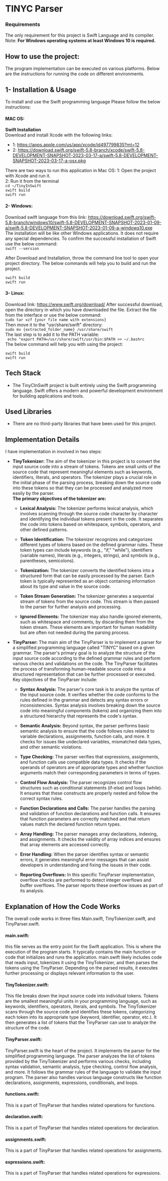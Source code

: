 # TINYC Parser

### Requirements
The only requirement for this project is Swift Language and its compiler. <br>
Note: **For Windows operating systems at least Windows 10 is required.**

## How to use the project:
The program implementation can be executed on various platforms. Below are the instructions for running the code on different environments.

## 1- Installation & Usage

To install and use the Swift programming language Please follow the below instructions:
#### MAC OS:
**Swift Installation**<br>
Download and install Xcode with the following links: 
- 1: https://apps.apple.com/us/app/xcode/id497799835?mt=12
- 2: https://download.swift.org/swift-5.8-branch/xcode/swift-5.8-DEVELOPMENT-SNAPSHOT-2023-03-17-a/swift-5.8-DEVELOPMENT-SNAPSHOT-2023-03-17-a-osx.pkg

There are two ways to run this application in Mac OS:
1: Open the project with Xcode and run it.<br>
2: Run it from the terminal<br>
    `cd ~/TinyInSwift`<br>
    `swift build`<br>
    `swift run`<br>

#### 2- Windows:
Download swift language from this link:
https://download.swift.org/swift-5.8-branch/windows10/swift-5.8-DEVELOPMENT-SNAPSHOT-2023-01-09-a/swift-5.8-DEVELOPMENT-SNAPSHOT-2023-01-09-a-windows10.exe <br>
The installation will be like other Windows applications. It does not require any special dependencies.
To confirm the successful installation of Swift use the below command: <br>
`swift --version`

After Download and Installation, throw the command line tool to open your project directory.
The below commands will help you to build and run the project.<br>

`swift build`<br>
`swift run`<br>

#### 3- Linux:

Download link: https://www.swift.org/download/
After successful download, open the directory in which you have downloaded the file. Extract the file from the interface or use the below command:<br>
` sudo tar xzf {your file name with extensions} `<br>
Then move it to the "usr/share/swift" directory:<br>
`sudo mv {extracted_folder_name} /usr/share/swift`<br>
The last step is to add it to the PATH variable:<br>
` echo "export PATH=/usr/share/swift/usr/bin:$PATH >> ~/.bashrc` <br>
The below command will help you with using the project:<br>

`swift build`<br>
`swift run`

## Tech Stack
- The TinyCInSwift project is built entirely using the Swift programming language. Swift offers a modern and powerful development environment for building applications and tools.
## Used Libraries
- There are no third-party libraries that have been used for this project.
## Implementation Details
I have implementation in involved in two steps:
- **TinyTokenizer:** The aim of the tokenizer in this project is to convert the input source code into a stream of tokens. Tokens are small units of the source code that represent meaningful elements such as keywords, identifiers, literals, and operators. The tokenizer plays a crucial role in the initial phase of the parsing process, breaking down the source code into these tokens so that they can be processed and analyzed more easily by the parser.<br>
**The primary objectives of the tokenizer are:**

    - **Lexical Analysis:** The tokenizer performs lexical analysis, which involves scanning through the source code character by character and identifying the individual tokens present in the code. It separates the code into tokens based on whitespace, symbols, operators, and other defined patterns.

    - **Token Identification:** The tokenizer recognizes and categorizes different types of tokens based on the defined grammar rules. These token types can include keywords (e.g., "if," "while"), identifiers (variable names), literals (e.g., integers, strings), and symbols (e.g., parentheses, semicolons).

    - **Tokenization:** The tokenizer converts the identified tokens into a structured form that can be easily processed by the parser. Each token is typically represented as an object containing information about its type and value in the source code.

    - **Token Stream Generation:** The tokenizer generates a sequential stream of tokens from the source code. This stream is then passed to the parser for further analysis and processing.

    - **Ignored Elements:** The tokenizer may also handle ignored elements, such as whitespace and comments, by discarding them from the token stream. These elements are important for human readability but are often not needed during the parsing process.

- **TinyParser:** The main aim of the TinyParser is to implement a parser for a simplified programming language called "TINYC" based on a given grammar. The parser's primary goal is to analyze the structure of the input source code according to the defined grammar rules and perform various checks and validations on the code. The TinyParser facilitates the process of transforming human-readable source code into a structured representation that can be further processed or executed.<br>
Key objectives of the TinyParser include:

    - **Syntax Analysis:** The parser's core task is to analyze the syntax of the input source code. It verifies whether the code conforms to the rules defined in the grammar and detects any syntax errors or inconsistencies. Syntax analysis involves breaking down the source code into meaningful components (tokens) and organizing them into a structured hierarchy that represents the code's syntax.

    - **Semantic Analysis:** Beyond syntax, the parser performs basic semantic analysis to ensure that the code follows rules related to variable declarations, assignments, function calls, and more. It checks for issues like undeclared variables, mismatched data types, and other semantic violations.

    - **Type Checking:** The parser verifies that expressions, assignments, and function calls use compatible data types. It checks if the operands of operators are of appropriate types and whether function arguments match their corresponding parameters in terms of types.

    - **Control Flow Analysis:** The parser recognizes control flow structures such as conditional statements (if-else) and loops (while). It ensures that these constructs are properly nested and follow the correct syntax rules.

    - **Function Declarations and Calls:** The parser handles the parsing and validation of function declarations and function calls. It ensures that function parameters are correctly matched and that return values match the declared function return types.

    - **Array Handling:** The parser manages array declarations, indexing, and assignments. It checks the validity of array indices and ensures that array elements are accessed correctly.

    - **Error Handling:** When the parser identifies syntax or semantic errors, it generates meaningful error messages that can assist developers in understanding and fixing the issues in their code.

    - **Reporting Overflows:** In this specific TinyParser implementation, overflow checks are performed to detect integer overflows and buffer overflows. The parser reports these overflow issues as part of its analysis.
    
## Explanation of How the Code Works
The overall code works in three files Main.swift, TinyTokenizer.swift, and TinyParser.swift.

#### main.swift:
this file serves as the entry point for the Swift application. This is where the execution of the program starts. It typically contains the main function or code that initializes and runs the application. main.swift likely includes code that reads input, tokenizes it using the TinyTokenizer, and then parses the tokens using the TinyParser. Depending on the parsed results, it executes further processing or displays relevant information to the user.

#### TinyTokenizer.swift: 
This file breaks down the input source code into individual tokens. Tokens are the smallest meaningful units in your programming language, such as keywords, identifiers, operators, literals, and symbols. The TinyTokenizer scans through the source code and identifies these tokens, categorizing each token into its appropriate type (keyword, identifier, operator, etc.). It then generates a list of tokens that the TinyParser can use to analyze the structure of the code.

#### TinyParser.swift:
TinyParser.swift is the heart of the project. It implements the parser for the simplified programming language. The parser analyzes the list of tokens provided by the TinyTokenizer and performs various checks, including syntax validation, semantic analysis, type checking, control flow analysis, and more. It follows the grammar rules of the language to validate the input program. The parser also handles various language constructs like function declarations, assignments, expressions, conditionals, and loops.
#### functions.swift:
This is a part of TinyParser that handles related operations for functions.
#### declaration.swift:
This is a part of TinyParser that handles related operations for declaration.
#### assignments.swift:
This is a part of TinyParser that handles related operations for assignments.
#### expressions.swift:
This is a part of TinyParser that handles related operations for expressions.


